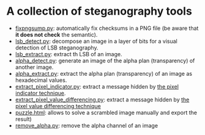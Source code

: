 # A collection of steganography tools

- [fixpngsump.py](fixpngsum.py): automatically fix checksums in a PNG file (be aware that **it does not check** the semantic).
- [lsb_detect.py](lsb_detect.py): decompose an image in a layer of bits for a visual detection of LSB steganography.
- [lsb_extract.py](lsb_extract.py): extract th LSB of an image.
- [alpha_detect.py](alpha_detect.py): generate an image of the alpha plan (transparency) of another image.
- [alpha_extract.py](alpha_extract.py): extract the alpha plan (transparency) of an image as hexadecimal values.
- [extract_pixel_indicator.py](extract_pixel_indicator.py): extract a message hidden by [the pixel indicator technique](https://www.semanticscholar.org/paper/Pixel-Indicator-Technique-for-RGB-Image-Gutub/b3cd1fd840c74427750b9e1ed1ebed7a8d629cbb?p2df).
- [extract_pixel_value_differencing.py](extract_pixel_value_differencing.py): extract a message hidden by [the pixel value differencing technique](https://people.cs.nctu.edu.tw/~whtsai/Journal%20Paper%20PDFs/Wu_&_Tsai_PRL_2003.pdf)
- [puzzle.html](puzzla.html): allows to solve a scrambled image manually and export the result)
- [remove_alpha.py](remove_alpha.py): remove the alpha channel of an image